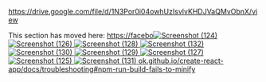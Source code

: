 https://drive.google.com/file/d/1N3Por0i04owhUzIsvlvKHDJVaQMvObnX/view

This section has moved here: [https://facebo![Screenshot (124)](https://github.com/nidhikumari02/auth-frontend/assets/122108296/5e3a2bdc-5640-475e-be5d-f8edbab60a6d)
![Screenshot (126)](https://github.com/nidhikumari02/auth-frontend/assets/122108296/66dbe014-c892-489e-b93e-6c3791c6f54d)
![Screenshot (128)](https://github.com/nidhikumari02/auth-frontend/assets/122108296/060bb657-e7b9-4dc8-9c0b-840859fc23d3)
![Screenshot (132)](https://github.com/nidhikumari02/auth-frontend/assets/122108296/9d732f1c-2dc3-463a-bb93-93b09dd2cc90)
![Screenshot (130)](https://github.com/nidhikumari02/auth-frontend/assets/122108296/6461b28b-d4a3-4e42-aa9f-739fabf706c2)
![Screenshot (129)](https://github.com/nidhikumari02/auth-frontend/assets/122108296/8f6cbff2-0f2f-4d67-9490-602cb2be6b8e)
![Screenshot (127)](https://github.com/nidhikumari02/auth-frontend/assets/122108296/aec6dcc6-17a6-4aec-9114-e025a51222ee)
![Screenshot (125)](https://github.com/nidhikumari02/auth-frontend/assets/122108296/cb34e6dd-fc16-461d-8235-52edde57a8db)
![Screenshot (131)](https://github.com/nidhikumari02/auth-frontend/assets/122108296/102377e1-aa32-4aa2-b371-9c161c577c0f)
ok.github.io/create-react-app/docs/troubleshooting#npm-run-build-fails-to-minify](https://facebook.github.io/create-react-app/docs/troubleshooting#npm-run-build-fails-to-minify)


